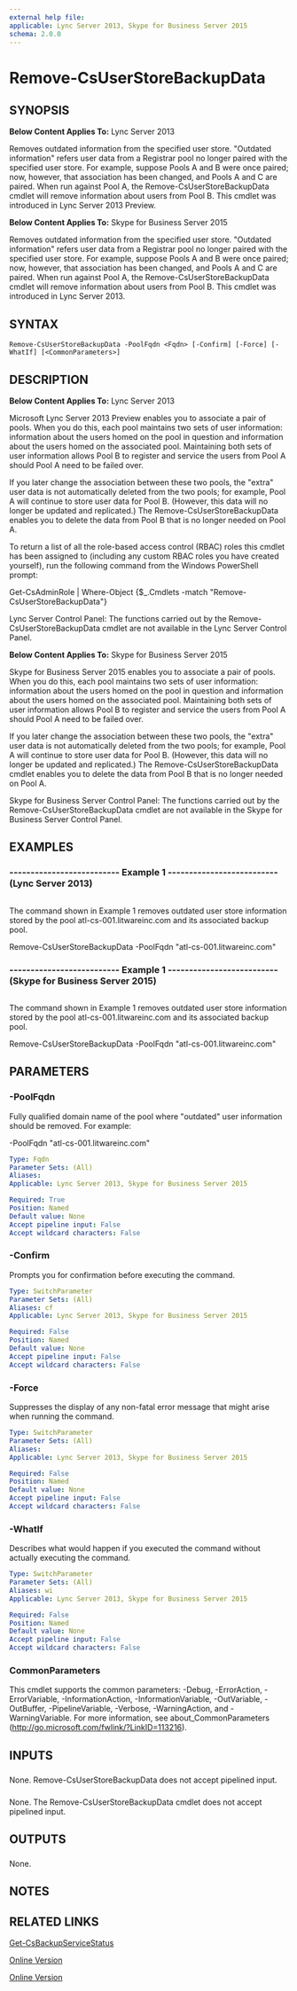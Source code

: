 ```yaml
---
external help file: 
applicable: Lync Server 2013, Skype for Business Server 2015
schema: 2.0.0
---
```


# Remove-CsUserStoreBackupData

## SYNOPSIS
**Below Content Applies To:** Lync Server 2013

Removes outdated information from the specified user store.
"Outdated information" refers user data from a Registrar pool no longer paired with the specified user store.
For example, suppose Pools A and B were once paired; now, however, that association has been changed, and Pools A and C are paired.
When run against Pool A, the Remove-CsUserStoreBackupData cmdlet will remove information about users from Pool B.
This cmdlet was introduced in Lync Server 2013 Preview.

**Below Content Applies To:** Skype for Business Server 2015

Removes outdated information from the specified user store.
"Outdated information" refers user data from a Registrar pool no longer paired with the specified user store.
For example, suppose Pools A and B were once paired; now, however, that association has been changed, and Pools A and C are paired.
When run against Pool A, the Remove-CsUserStoreBackupData cmdlet will remove information about users from Pool B.
This cmdlet was introduced in Lync Server 2013.



## SYNTAX

```
Remove-CsUserStoreBackupData -PoolFqdn <Fqdn> [-Confirm] [-Force] [-WhatIf] [<CommonParameters>]
```

## DESCRIPTION
**Below Content Applies To:** Lync Server 2013

Microsoft Lync Server 2013 Preview enables you to associate a pair of pools.
When you do this, each pool maintains two sets of user information: information about the users homed on the pool in question and information about the users homed on the associated pool.
Maintaining both sets of user information allows Pool B to register and service the users from Pool A should Pool A need to be failed over.

If you later change the association between these two pools, the "extra" user data is not automatically deleted from the two pools; for example, Pool A will continue to store user data for Pool B.
(However, this data will no longer be updated and replicated.) The Remove-CsUserStoreBackupData enables you to delete the data from Pool B that is no longer needed on Pool A.

To return a list of all the role-based access control (RBAC) roles this cmdlet has been assigned to (including any custom RBAC roles you have created yourself), run the following command from the Windows PowerShell prompt:

Get-CsAdminRole | Where-Object {$_.Cmdlets -match "Remove-CsUserStoreBackupData"}

Lync Server Control Panel: The functions carried out by the Remove-CsUserStoreBackupData cmdlet are not available in the Lync Server Control Panel.

**Below Content Applies To:** Skype for Business Server 2015

Skype for Business Server 2015 enables you to associate a pair of pools.
When you do this, each pool maintains two sets of user information: information about the users homed on the pool in question and information about the users homed on the associated pool.
Maintaining both sets of user information allows Pool B to register and service the users from Pool A should Pool A need to be failed over.

If you later change the association between these two pools, the "extra" user data is not automatically deleted from the two pools; for example, Pool A will continue to store user data for Pool B.
(However, this data will no longer be updated and replicated.) The Remove-CsUserStoreBackupData cmdlet enables you to delete the data from Pool B that is no longer needed on Pool A.

Skype for Business Server Control Panel: The functions carried out by the Remove-CsUserStoreBackupData cmdlet are not available in the Skype for Business Server Control Panel.



## EXAMPLES

### -------------------------- Example 1 -------------------------- (Lync Server 2013)
```

```

The command shown in Example 1 removes outdated user store information stored by the pool atl-cs-001.litwareinc.com and its associated backup pool.

Remove-CsUserStoreBackupData -PoolFqdn "atl-cs-001.litwareinc.com"

### -------------------------- Example 1 -------------------------- (Skype for Business Server 2015)
```

```

The command shown in Example 1 removes outdated user store information stored by the pool atl-cs-001.litwareinc.com and its associated backup pool.

Remove-CsUserStoreBackupData -PoolFqdn "atl-cs-001.litwareinc.com"

## PARAMETERS

### -PoolFqdn
Fully qualified domain name of the pool where "outdated" user information should be removed.
For example:

-PoolFqdn "atl-cs-001.litwareinc.com"

```yaml
Type: Fqdn
Parameter Sets: (All)
Aliases: 
Applicable: Lync Server 2013, Skype for Business Server 2015

Required: True
Position: Named
Default value: None
Accept pipeline input: False
Accept wildcard characters: False
```

### -Confirm
Prompts you for confirmation before executing the command.

```yaml
Type: SwitchParameter
Parameter Sets: (All)
Aliases: cf
Applicable: Lync Server 2013, Skype for Business Server 2015

Required: False
Position: Named
Default value: None
Accept pipeline input: False
Accept wildcard characters: False
```

### -Force
Suppresses the display of any non-fatal error message that might arise when running the command.

```yaml
Type: SwitchParameter
Parameter Sets: (All)
Aliases: 
Applicable: Lync Server 2013, Skype for Business Server 2015

Required: False
Position: Named
Default value: None
Accept pipeline input: False
Accept wildcard characters: False
```

### -WhatIf
Describes what would happen if you executed the command without actually executing the command.

```yaml
Type: SwitchParameter
Parameter Sets: (All)
Aliases: wi
Applicable: Lync Server 2013, Skype for Business Server 2015

Required: False
Position: Named
Default value: None
Accept pipeline input: False
Accept wildcard characters: False
```

### CommonParameters
This cmdlet supports the common parameters: -Debug, -ErrorAction, -ErrorVariable, -InformationAction, -InformationVariable, -OutVariable, -OutBuffer, -PipelineVariable, -Verbose, -WarningAction, and -WarningVariable. For more information, see about_CommonParameters (http://go.microsoft.com/fwlink/?LinkID=113216).

## INPUTS

###  
None.
Remove-CsUserStoreBackupData does not accept pipelined input.

###  
None.
The Remove-CsUserStoreBackupData cmdlet does not accept pipelined input.

## OUTPUTS

###  
None.

## NOTES

## RELATED LINKS

[Get-CsBackupServiceStatus]()

[Online Version](http://technet.microsoft.com/EN-US/library/71c8e8ee-61c7-4737-bdac-8cfc80bac126(OCS.15).aspx)

[Online Version](http://technet.microsoft.com/EN-US/library/71c8e8ee-61c7-4737-bdac-8cfc80bac126(OCS.16).aspx)

